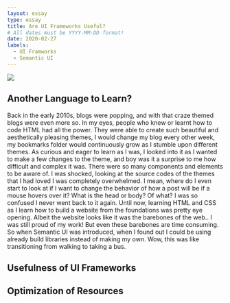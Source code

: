 ```yaml
---
layout: essay
type: essay
title: Are UI Frameworks Useful?
# All dates must be YYYY-MM-DD format!
date: 2020-02-27
labels:
  - UI Framworks
  - Semantic UI
---
```


<img class="ui image" src="{{ site.baseurl }}/images/htmlcss.jpg">

## Another Language to Learn?

Back in the early 2010s, blogs were popping, and with that craze themed blogs were even more so. In my eyes, people who knew or learnt how to code HTML had all the power. They were able to create such beautiful and aesthetically pleasing themes, I would change my blog every other week, my bookmarks folder would continuously grow as I stumble upon different themes. As curious and eager to learn as I was, I looked into it as I wanted to make a few changes to the theme, and boy was it a surprise to me how difficult and complex it was. There were so many components and elements to be aware of. I was shocked, looking at the source codes of the themes that I had loved I was completely overwhelmed. I mean, where do I even start to look at if I want to change the behavior of how a post will be if a mouse hovers over it? What is the head or body? Of what? I was so confused I never went back to it again. Until now, learning HTML and CSS as I learn how to build a website from the foundations was pretty eye opening. Albeit the website looks like it was the barebones of the web.. I was still proud of my work! But even these barebones are time consuming. So when Semantic UI was introduced, when I found out I could be using already build libraries instead of making my own. Wow, this was like transitioning from walking to taking a bus.

## Usefulness of UI Frameworks



## Optimization of Resources
